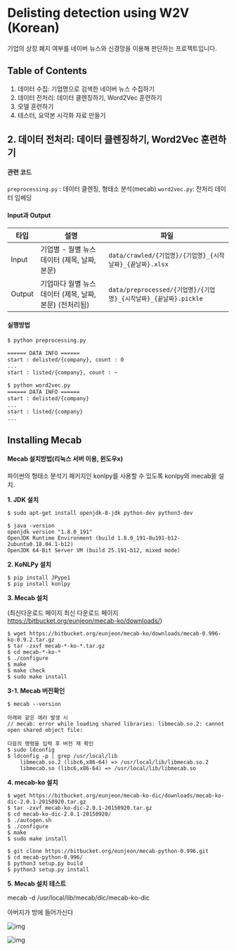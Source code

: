 # Delisting detection using W2V (Korean)

기업의 상장 폐지 여부를 네이버 뉴스와 신경망을 이용해 판단하는 프로젝트입니다. 



## Table of Contents

1. 데이터 수집: 기업명으로 검색한 네이버 뉴스 수집하기
2. 데이터 전처리: 데이터 클렌징하기, Word2Vec 훈련하기
3. 모델 훈련하기
4. 테스터, 요약본 시각화 자료 만들기



## 2. 데이터 전처리: 데이터 클렌징하기, Word2Vec 훈련하기

#### 관련 코드

`preprocessing.py` : 데이터 클렌징, 형태소 분석(mecab)
`word2vec.py`: 전처리 데이터 임베딩



#### Input과 Output

| 타입   | 설명                                                    | 파일                                                         |
| ------ | ------------------------------------------------------- | ------------------------------------------------------------ |
| Input  | 기업별 - 월별 뉴스 데이터 (제목, 날짜, 본문)            | `data/crawled/{기업명}/{기업명}_{시작날짜}_{끝날짜}.xlsx`    |
| Output | 기업마다 월별 뉴스 데이터 (제목, 날짜, 본문) (전처리됨) | `data/preprocessed/{기업명}/{기업명}_{시작날짜}_{끝날짜}.pickle` |



#### 실행방법

```bash
$ python preprocessing.py

====== DATA INFO ======
start : delisted/{company}, count : 0
...
start : listed/{company}, count : ~

$ python word2vec.py
====== DATA INFO ======
start : delisted/{company}
...
start : listed/{company}
...

```



## Installing Mecab

#### Mecab 설치방법(리눅스 서버 이용, 윈도우x)

파이썬의 형태소 분석기 패키지인 konlpy를 사용할 수 있도록 konlpy와 mecab을 설치.

**1. JDK 설치**

```bash
$ sudo apt-get install openjdk-8-jdk python-dev python3-dev
```

```
$ java -version
openjdk version "1.8.0_191"
OpenJDK Runtime Environment (build 1.8.0_191-8u191-b12-2ubuntu0.18.04.1-b12)
OpenJDK 64-Bit Server VM (build 25.191-b12, mixed mode)
```

**2. KoNLPy 설치**

```
$ pip install JPype1
$ pip install konlpy
```

**3. Mecab 설치** 

(최신다운로드 페이지 최신 다운로드 페이지 https://bitbucket.org/eunjeon/mecab-ko/downloads/)

```
$ wget https://bitbucket.org/eunjeon/mecab-ko/downloads/mecab-0.996-ko-0.9.2.tar.gz
$ tar -zxvf mecab-*-ko-*.tar.gz
$ cd mecab-*-ko-*
$ ./configure
$ make
$ make check
$ sudo make install
```

**3-1. Mecab 버전확인**

```
$ mecab --version

아래와 같은 에러 발생 시
// mecab: error while loading shared libraries: libmecab.so.2: cannot open shared object file: 

다음의 명령을 입력 후 버전 재 확인
$ sudo ldconfig
$ ldconfig -p | grep /usr/local/lib
	libmecab.so.2 (libc6,x86-64) => /usr/local/lib/libmecab.so.2
	libmecab.so (libc6,x86-64) => /usr/local/lib/libmecab.so
```

**4. mecab-ko 설치**

```
$ wget https://bitbucket.org/eunjeon/mecab-ko-dic/downloads/mecab-ko-dic-2.0.1-20150920.tar.gz
$ tar -zxvf mecab-ko-dic-2.0.1-20150920.tar.gz
$ cd mecab-ko-dic-2.0.1-20150920/
$ ./autogen.sh
$ ./configure
$ make
$ sudo make install

$ git clone https://bitbucket.org/eunjeon/mecab-python-0.996.git
$ cd mecab-python-0.996/
$ python3 setup.py build
$ python3 setup.py install
```

**5. Mecab 설치 테스트**

mecab -d /usr/local/lib/mecab/dic/mecab-ko-dic

아버지가 방에 들어가신다



![img](https://t1.daumcdn.net/cfile/tistory/99F247505C4862DD34)



![img](https://t1.daumcdn.net/cfile/tistory/99B59E505C4862DE12)











